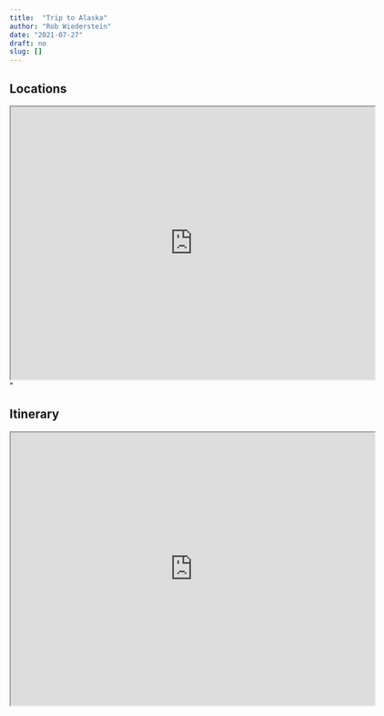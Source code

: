 ```yaml
---
title:  "Trip to Alaska"
author: "Rob Wiederstein"
date: "2021-07-27"
draft: no
slug: []
---
```


## Locations

<iframe src="https://www.google.com/maps/d/embed?mid=1MlQ3FddAE2omXKjZCjg5tALNEufmNkY&ehbc=2E312F" width="640" height="480"></iframe>"


## Itinerary

<iframe src="https://docs.google.com/spreadsheets/d/e/2PACX-1vTNkAlXib9JGQnKIUriLntjfHvIbgISlA4bQdEjUnw56nJGr6U_MAgSacJAkf4daywSa6VYmcPlq2fl/pubhtml?gid=1668108716&amp;single=true&amp;widget=true&amp;headers=false" width="640" height="480"></iframe>